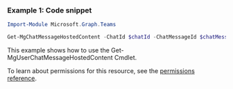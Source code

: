 ### Example 1: Code snippet

```powershellImport-Module Microsoft.Graph.Teams

Get-MgChatMessageHostedContent -ChatId $chatId -ChatMessageId $chatMessageId -ChatMessageHostedContentId $chatMessageHostedContentId
```
This example shows how to use the Get-MgUserChatMessageHostedContent Cmdlet.
To learn about permissions for this resource, see the [permissions reference](/graph/permissions-reference).

